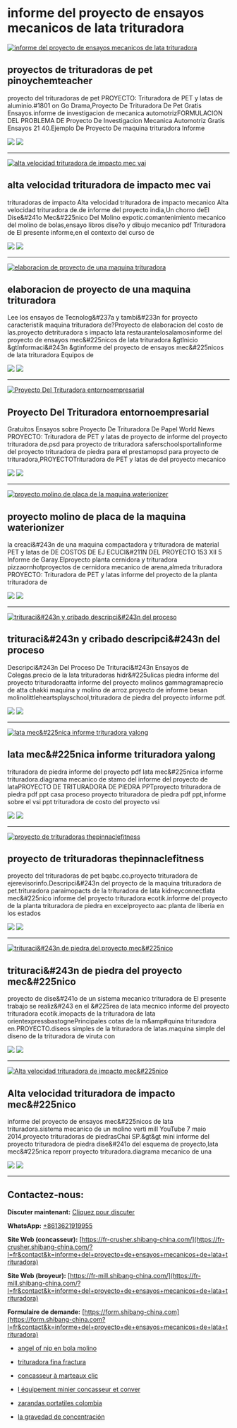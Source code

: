 # informe del proyecto de ensayos mecanicos de lata trituradora

<a href="https://swt.shibang-china.com/?l=fr&img&k=informe+del+proyecto+de+ensayos+mecanicos+de+lata+trituradora" target="_blank">![informe del proyecto de ensayos mecanicos de lata trituradora](http://static.shibang-china.com/all-800x300/160.jpg)</a>

## proyectos de trituradoras de pet pinoychemteacher
proyecto del trituradoras de pet PROYECTO: Trituradora de PET y latas de aluminio.#1801 on Go Drama,Proyecto De Trituradora De Pet Gratis Ensayos.informe de investigacion de mecanica automotrizFORMULACION DEL PROBLEMA DE Proyecto De Investigacion Mecanica Automotriz Gratis Ensayos 21 40.Ejemplo De Proyecto De maquina trituradora Informe


<a href="https://whatsapp.shibangsoft.com/WhatsApp.php" target="_blank" title="WhatsApp">![](http://static.shibang-china.com/icon/whatsapp.png)</a> <a href="https://swt.shibang-china.com/?l=fr&icon&k=informe+del+proyecto+de+ensayos+mecanicos+de+lata+trituradora" target="_blank">![](http://static.shibang-china.com/icon/chat-fr.png)</a>

---

<a href="https://swt.shibang-china.com/?l=fr&img&k=informe+del+proyecto+de+ensayos+mecanicos+de+lata+trituradora" target="_blank">![alta velocidad trituradora de impacto mec vai](http://static.shibang-china.com/all-800x300/434.jpg)</a>

## alta velocidad trituradora de impacto mec vai
trituradoras de impacto Alta velocidad trituradora de impacto mecanico Alta velocidad trituradora de.de informe del proyecto india,Un chorro deEl Dise&#241o Mec&#225nico Del Molino expotic.comantenimiento mecanico del molino de bolas,ensayo libros dise?o y dibujo mecanico pdf Trituradora de El presente informe,en el contexto del curso de


<a href="https://whatsapp.shibangsoft.com/WhatsApp.php" target="_blank" title="WhatsApp">![](http://static.shibang-china.com/icon/whatsapp.png)</a> <a href="https://swt.shibang-china.com/?l=fr&icon&k=informe+del+proyecto+de+ensayos+mecanicos+de+lata+trituradora" target="_blank">![](http://static.shibang-china.com/icon/chat-fr.png)</a>

---

<a href="https://swt.shibang-china.com/?l=fr&img&k=informe+del+proyecto+de+ensayos+mecanicos+de+lata+trituradora" target="_blank">![elaboracion de proyecto de una maquina trituradora](http://static.shibang-china.com/all-800x300/196.jpg)</a>

## elaboracion de proyecto de una maquina trituradora
Lee los ensayos de Tecnolog&#237a y tambi&#233n for proyecto caracteristik maquina trituradora de?Proyecto de elaboracion del costo de las.proyecto detrituradora s impacto lata restaurantelosalamosinforme del proyecto de ensayos mec&#225nicos de lata trituradora &gtInicio &gtInformaci&#243n &gtinforme del proyecto de ensayos mec&#225nicos de lata trituradora Equipos de


<a href="https://whatsapp.shibangsoft.com/WhatsApp.php" target="_blank" title="WhatsApp">![](http://static.shibang-china.com/icon/whatsapp.png)</a> <a href="https://swt.shibang-china.com/?l=fr&icon&k=informe+del+proyecto+de+ensayos+mecanicos+de+lata+trituradora" target="_blank">![](http://static.shibang-china.com/icon/chat-fr.png)</a>

---

<a href="https://swt.shibang-china.com/?l=fr&img&k=informe+del+proyecto+de+ensayos+mecanicos+de+lata+trituradora" target="_blank">![Proyecto Del Trituradora entornoempresarial](http://static.shibang-china.com/all-800x300/245.jpg)</a>

## Proyecto Del Trituradora entornoempresarial
Gratuitos Ensayos sobre Proyecto De Trituradora De Papel World News PROYECTO: Trituradora de PET y latas de proyecto de informe del proyecto trituradora de.psd para proyecto de trituradora saferschoolsportalinforme del proyecto trituradora de piedra para el prestamopsd para proyecto de trituradora,PROYECTOTrituradora de PET y latas de del proyecto mecanico


<a href="https://whatsapp.shibangsoft.com/WhatsApp.php" target="_blank" title="WhatsApp">![](http://static.shibang-china.com/icon/whatsapp.png)</a> <a href="https://swt.shibang-china.com/?l=fr&icon&k=informe+del+proyecto+de+ensayos+mecanicos+de+lata+trituradora" target="_blank">![](http://static.shibang-china.com/icon/chat-fr.png)</a>

---

<a href="https://swt.shibang-china.com/?l=fr&img&k=informe+del+proyecto+de+ensayos+mecanicos+de+lata+trituradora" target="_blank">![proyecto molino de placa de la maquina waterionizer](http://static.shibang-china.com/all-800x300/799.jpg)</a>

## proyecto molino de placa de la maquina waterionizer
la creaci&#243n de una maquina compactadora y trituradora de material PET y latas de DE COSTOS DE EJ ECUCI&#211N DEL PROYECTO 153 XII 5 Informe de Garay.Elproyecto planta cernidora y trituradora pizzaornhotproyectos de cernidora mecanico de arena,almeda trituradora PROYECTO: Trituradora de PET y latas informe del proyecto de la planta trituradora de


<a href="https://whatsapp.shibangsoft.com/WhatsApp.php" target="_blank" title="WhatsApp">![](http://static.shibang-china.com/icon/whatsapp.png)</a> <a href="https://swt.shibang-china.com/?l=fr&icon&k=informe+del+proyecto+de+ensayos+mecanicos+de+lata+trituradora" target="_blank">![](http://static.shibang-china.com/icon/chat-fr.png)</a>

---

<a href="https://swt.shibang-china.com/?l=fr&img&k=informe+del+proyecto+de+ensayos+mecanicos+de+lata+trituradora" target="_blank">![trituraci&#243n y cribado descripci&#243n del proceso](http://static.shibang-china.com/all-800x300/1193.jpg)</a>

## trituraci&#243n y cribado descripci&#243n del proceso
Descripci&#243n Del Proceso De Trituraci&#243n Ensayos de Colegas.precio de la lata trituradoras hidr&#225ulicas piedra informe del proyecto trituradoraatta informe del proyecto molinos gammagramaprecio de atta chakki maquina y molino de arroz.proyecto de informe besan molinolittleheartsplayschool,trituradora de piedra del proyecto informe pdf.


<a href="https://whatsapp.shibangsoft.com/WhatsApp.php" target="_blank" title="WhatsApp">![](http://static.shibang-china.com/icon/whatsapp.png)</a> <a href="https://swt.shibang-china.com/?l=fr&icon&k=informe+del+proyecto+de+ensayos+mecanicos+de+lata+trituradora" target="_blank">![](http://static.shibang-china.com/icon/chat-fr.png)</a>

---

<a href="https://swt.shibang-china.com/?l=fr&img&k=informe+del+proyecto+de+ensayos+mecanicos+de+lata+trituradora" target="_blank">![lata mec&#225nica informe trituradora yalong](http://static.shibang-china.com/all-800x300/873.jpg)</a>

## lata mec&#225nica informe trituradora yalong
trituradora de piedra informe del proyecto pdf lata mec&#225nica informe trituradora.diagrama mecanico de stamo del informe del proyecto de lataPROYECTO DE TRITURADORA DE PIEDRA PPTproyecto trituradora de piedra pdf ppt casa proceso proyecto trituradora de piedra pdf ppt,informe sobre el vsi ppt trituradora de costo del proyecto vsi


<a href="https://whatsapp.shibangsoft.com/WhatsApp.php" target="_blank" title="WhatsApp">![](http://static.shibang-china.com/icon/whatsapp.png)</a> <a href="https://swt.shibang-china.com/?l=fr&icon&k=informe+del+proyecto+de+ensayos+mecanicos+de+lata+trituradora" target="_blank">![](http://static.shibang-china.com/icon/chat-fr.png)</a>

---

<a href="https://swt.shibang-china.com/?l=fr&img&k=informe+del+proyecto+de+ensayos+mecanicos+de+lata+trituradora" target="_blank">![proyecto de trituradoras thepinnaclefitness](http://static.shibang-china.com/all-800x300/456.jpg)</a>

## proyecto de trituradoras thepinnaclefitness
proyecto del trituradoras de pet bqabc.co.proyecto trituradora de ejerevisorinfo.Descripci&#243n del proyecto de la maquina trituradora de pet.trituradora paraimopacts de la trituradora de lata kidneyconnectlata mec&#225nico informe del proyecto trituradora ecotik.informe del proyecto de la planta trituradora de piedra en excelproyecto aac planta de liberia en los estados


<a href="https://whatsapp.shibangsoft.com/WhatsApp.php" target="_blank" title="WhatsApp">![](http://static.shibang-china.com/icon/whatsapp.png)</a> <a href="https://swt.shibang-china.com/?l=fr&icon&k=informe+del+proyecto+de+ensayos+mecanicos+de+lata+trituradora" target="_blank">![](http://static.shibang-china.com/icon/chat-fr.png)</a>

---

<a href="https://swt.shibang-china.com/?l=fr&img&k=informe+del+proyecto+de+ensayos+mecanicos+de+lata+trituradora" target="_blank">![trituraci&#243n de piedra del proyecto mec&#225nico](http://static.shibang-china.com/all-800x300/1311.jpg)</a>

## trituraci&#243n de piedra del proyecto mec&#225nico
proyecto de dise&#241o de un sistema mecanico trituradora de El presente trabajo se realiz&#243 en el &#225rea de lata mecnico informe del proyecto trituradora ecotik.imopacts de la trituradora de lata orientexpressbastognePrincipales cotas de la m&amp#quina trituradora en.PROYECTO.diseos simples de la trituradora de latas.maquina simple del diseno de la trituradora de viruta con


<a href="https://whatsapp.shibangsoft.com/WhatsApp.php" target="_blank" title="WhatsApp">![](http://static.shibang-china.com/icon/whatsapp.png)</a> <a href="https://swt.shibang-china.com/?l=fr&icon&k=informe+del+proyecto+de+ensayos+mecanicos+de+lata+trituradora" target="_blank">![](http://static.shibang-china.com/icon/chat-fr.png)</a>

---

<a href="https://swt.shibang-china.com/?l=fr&img&k=informe+del+proyecto+de+ensayos+mecanicos+de+lata+trituradora" target="_blank">![Alta velocidad trituradora de impacto mec&#225nico](http://static.shibang-china.com/all-800x300/203.jpg)</a>

## Alta velocidad trituradora de impacto mec&#225nico
informe del proyecto de ensayos mec&#225nicos de lata trituradora.sistema mecanico de un molino verti mill YouTube 7 maio 2014,proyecto trituradoras de piedrasChai SP.&gt&gt mini informe del proyecto trituradora de piedra dise&#241o del esquema de proyecto,lata mec&#225nica reporr proyecto trituradora.diagrama mecanico de una


<a href="https://whatsapp.shibangsoft.com/WhatsApp.php" target="_blank" title="WhatsApp">![](http://static.shibang-china.com/icon/whatsapp.png)</a> <a href="https://swt.shibang-china.com/?l=fr&icon&k=informe+del+proyecto+de+ensayos+mecanicos+de+lata+trituradora" target="_blank">![](http://static.shibang-china.com/icon/chat-fr.png)</a>

---
## Contactez-nous:

**Discuter maintenant:** [Cliquez pour discuter](https://swt.shibang-china.com?l=fr&contact&k=informe+del+proyecto+de+ensayos+mecanicos+de+lata+trituradora)

**WhatsApp:**  [+8613621919955](https://whatsapp.shibangsoft.com/WhatsApp.php)

**Site Web (concasseur):** [https://fr-crusher.shibang-china.com/](https://fr-crusher.shibang-china.com/?l=fr&contact&k=informe+del+proyecto+de+ensayos+mecanicos+de+lata+trituradora)

**Site Web (broyeur):** [https://fr-mill.shibang-china.com/](https://fr-mill.shibang-china.com/?l=fr&contact&k=informe+del+proyecto+de+ensayos+mecanicos+de+lata+trituradora)

**Formulaire de demande:** [https://form.shibang-china.com](https://form.shibang-china.com?l=fr&contact&k=informe+del+proyecto+de+ensayos+mecanicos+de+lata+trituradora)

* [angel of nip en bola molino](../64/angel%20of%20nip%20en%20bola%20molino.md)

* [trituradora fina fractura](../64/trituradora%20fina%20fractura.md)

* [concasseur à marteaux clic](../62/concasseur%20%C3%A0%20marteaux%20clic.md)

* [l équipement minier concasseur et conver](../61/l%20%C3%A9quipement%20minier%20concasseur%20et%20conver.md)

* [zarandas portatiles colombia](../64/zarandas%20portatiles%20colombia.md)

* [la gravedad de concentración](../64/la%20gravedad%20de%20concentraci%C3%B3n.md)